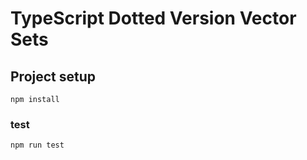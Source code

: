 # TypeScript Dotted Version Vector Sets

## Project setup
```
npm install
```

### test
```
npm run test
```
